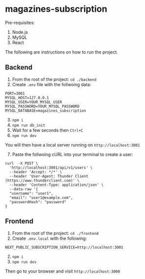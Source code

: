 # magazines-subscription

Pre-requisites:
1. Node.js
2. MySQL
3. React

The following are instructions on how to run the project.

## Backend

1. From the root of the project: `cd ./backend`
2. Create `.env` file with the follwoing data:
```
PORT=3001
MYSQL_HOST=127.0.0.1
MYSQL_USER=YOUR_MYSQL_USER
MYSQL_PASSWORD=YOUR_MYSQL_PASSWORD
MYSQL_DATABASE=magazines_subscription

```
3. `npm i`
4. `npm run db_init`
5. Wait for a few seconds then `Ctrl+C`
6. `npm run dev`

You will then have a local server running on `http://localhost:3001`

7. Paste the follwoing cURL into your terminal to create a user:
```
curl  -X POST \
  'http://localhost:3001/api/v1/users' \
  --header 'Accept: */*' \
  --header 'User-Agent: Thunder Client (https://www.thunderclient.com)' \
  --header 'Content-Type: application/json' \
  --data-raw '{
  "username": "user1",
  "email": "user1@example.com",
  "passwordHash": "password"
}
```

## Frontend

1. From the root of the project: `cd ./frontend`
2. Create `.env.local` with the following:
```
NEXT_PUBLIC_SUBSCRIPTION_SERVICE=http://localhost:3001
```
2. `npm i`
3. `npm run dev`

Then go to your browser and visit `http://localhost:3000`
